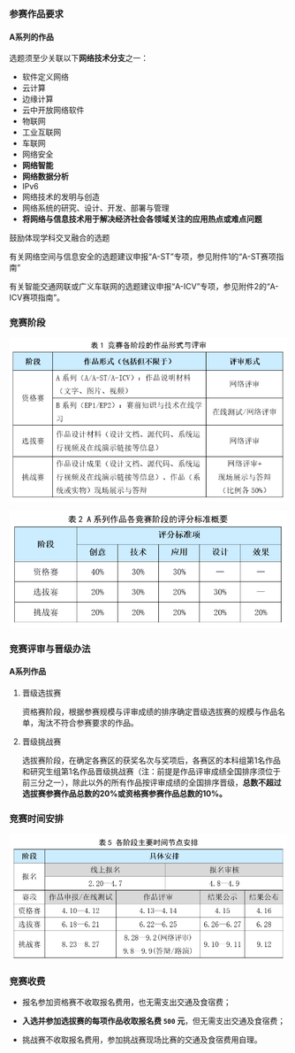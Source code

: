 
### 参赛作品要求

#### A系列的作品

选题须至少关联以下**网络技术分支**之一：

   - 软件定义网络
   - 云计算
   - 边缘计算
   - 云中开放网络软件
   - 物联网
   - 工业互联网
   - 车联网
   - 网络安全
   - **网络智能**
   - **网络数据分析**
   - IPv6
   - 网络技术的发明与创造
   - 网络系统的研究、设计、开发、部署与管理
   - **将网络与信息技术用于解决经济社会各领域关注的应用热点或难点问题**

鼓励体现学科交叉融合的选题

有关网络空间与信息安全的选题建议申报“A-ST”专项，参见附件1的“A-ST赛项指南”

有关智能交通网联或广义车联网的选题建议申报“A-ICV”专项，参见附件2的“A-ICV赛项指南”。


### 竞赛阶段

![img](../../Figures/202303121543.png)

![img](../../Figures/202303121546.png)

### 竞赛评审与晋级办法

#### A系列作品

1. 晋级选拔赛

    资格赛阶段，根据参赛规模与评审成绩的排序确定晋级选拔赛的规模与作品名单，淘汰不符合参赛要求的作品。



2. 晋级挑战赛
    
    选拔赛阶段，在确定各赛区的获奖名次与奖项后，各赛区的本科组第1名作品和研究生组第1名作品晋级挑战赛（注：前提是作品评审成绩全国排序须位于前三分之一），除此以外的所有作品按评审成绩的全国排序晋级，**总数不超过选拔赛参赛作品总数的20%或资格赛参赛作品总数的10%。**

### 竞赛时间安排

![img](../../Figures/202303121555.png)

### 竞赛收费

 - 报名参加资格赛不收取报名费用，也无需支出交通及食宿费；

 - **入选并参加选拔赛的每项作品收取报名费 `500` 元**，但无需支出交通及食宿费；

 - 挑战赛不收取报名费用，参加挑战赛现场比赛的交通及食宿费用自理。
